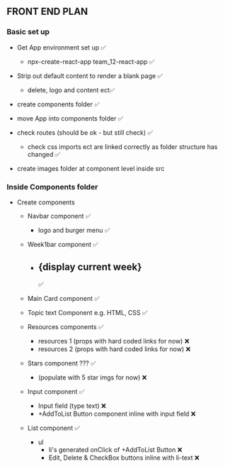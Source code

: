 ## FRONT END PLAN

### Basic set up

- Get App environment set up ✅

  - npx-create-react-app team_12-react-app ✅

- Strip out default content to render a blank page ✅

  - delete, logo and content ect✅

- create components folder ✅
- move App into components folder ✅

- check routes (should be ok - but still check) ✅

  - check css imports ect are linked correctly as folder structure has changed ✅

- create images folder at component level inside src

### Inside Components folder

- Create components

  - Navbar component ✅

    - logo and burger menu ✅

  - Week1bar component ✅

    - <h2>{display current week}</h2> ✅

  - Main Card component ✅

  - Topic text Component e.g. HTML, CSS ✅

  - Resources components ✅

    - resources 1 (props with hard coded links for now) ❌
    - resources 2 (props with hard coded links for now) ❌

  - Stars component ??? ✅

    - (populate with 5 star imgs for now) ❌

  - Input component ✅

    - Input field (type text) ❌
    - +AddToList Button component inline with input field ❌

  - List component ✅
    - ul
      - li's generated onClick of +AddToList Button ❌
      - Edit, Delete & CheckBox buttons inline with li-text ❌
